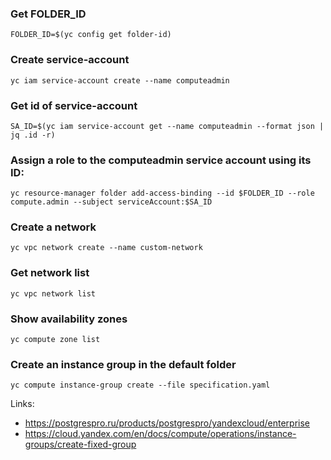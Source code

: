 ### Get FOLDER_ID
```
FOLDER_ID=$(yc config get folder-id)
```

### Create service-account
```
yc iam service-account create --name computeadmin
```

### Get id of service-account
```
SA_ID=$(yc iam service-account get --name computeadmin --format json | jq .id -r)
```

### Assign a role to the computeadmin service account using its ID:
```
yc resource-manager folder add-access-binding --id $FOLDER_ID --role compute.admin --subject serviceAccount:$SA_ID
```

### Create a network
```
yc vpc network create --name custom-network
```

### Get network list
```
yc vpc network list
```

### Show availability zones
```
yc compute zone list
```

### Create an instance group in the default folder
```
yc compute instance-group create --file specification.yaml
```

Links:
 - https://postgrespro.ru/products/postgrespro/yandexcloud/enterprise
 - https://cloud.yandex.com/en/docs/compute/operations/instance-groups/create-fixed-group
